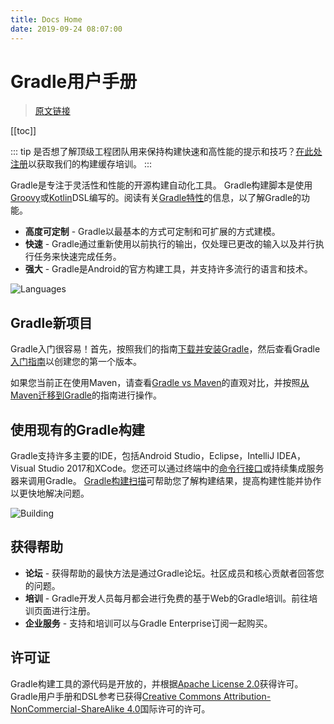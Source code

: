 ```yaml
---
title: Docs Home
date: 2019-09-24 08:07:00
---
```


# Gradle用户手册

> [原文链接](https://docs.gradle.org/current/userguide/userguide.html)

[[toc]]

::: tip
是否想了解顶级工程团队用来保持构建快速和高性能的提示和技巧？[在此处注册](https://gradle.com/training/build-cache-deep-dive/?bid=docs-userguide&_ga=2.99946014.1480847771.1569235223-1279986108.1569235223)以获取我们的构建缓存培训。
:::

Gradle是专注于灵活性和性能的开源构建自动化工具。 Gradle构建脚本是使用[Groovy](https://groovy-lang.org)或[Kotlin](https://kotlinlang.org)DSL编写的。阅读有关[Gradle特性](https://gradle.org/features/)的信息，以了解Gradle的功能。

- **高度可定制** - Gradle以最基本的方式可定制和可扩展的方式建模。
- **快速** - Gradle通过重新使用以前执行的输出，仅处理已更改的输入以及并行执行任务来快速完成任务。
- **强大** - Gradle是Android的官方构建工具，并支持许多流行的语言和技术。

<img :src="$withBase('/imgs/gradle-001.png')" alt="Languages">

## Gradle新项目

Gradle入门很容易！首先，按照我们的指南[下载并安装Gradle](https://docs.gradle.org/current/userguide/installation.html#installing_gradle)，然后查看Gradle[入门指南](https://gradle.org/guides/#getting-started)以创建您的第一个版本。

如果您当前正在使用Maven，请查看[Gradle vs Maven](https://gradle.org/maven-vs-gradle/)的直观对比，并按照[从Maven迁移到Gradle](https://docs.gradle.org/current/userguide/migrating_from_maven.html)的指南进行操作。

## 使用现有的Gradle构建

Gradle支持许多主要的IDE，包括Android Studio，Eclipse，IntelliJ IDEA，Visual Studio 2017和XCode。您还可以通过终端中的[命令行接口](https://docs.gradle.org/current/userguide/command_line_interface.html#command_line_interface)或持续集成服务器来调用Gradle。 [Gradle构建扫描](https://scans.gradle.com/?_ga=2.66070830.1480847771.1569235223-1279986108.1569235223)可帮助您了解构建结果，提高构建性能并协作以更快地解决问题。

<img :src="$withBase('/imgs/gradle-002.png')" alt="Building">

## 获得帮助

- **论坛** - 获得帮助的最快方法是通过Gradle论坛。社区成员和核心贡献者回答您的问题。
- **培训** - Gradle开发人员每月都会进行免费的基于Web的Gradle培训。前往培训页面进行注册。
- **企业服务** - 支持和培训可以与Gradle Enterprise订阅一起购买。

## 许可证

Gradle构建工具的源代码是开放的，并根据[Apache License 2.0](https://github.com/gradle/gradle/blob/master/LICENSE)获得许可。 Gradle用户手册和DSL参考已获得[Creative Commons Attribution-NonCommercial-ShareAlike 4.0](https://creativecommons.org/licenses/by-nc-sa/4.0/)国际许可的许可。
